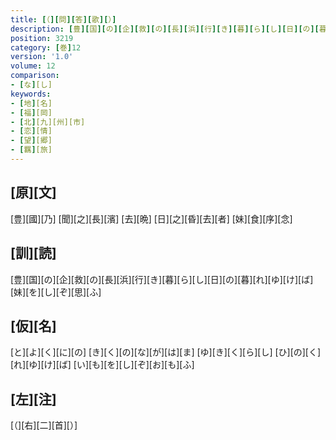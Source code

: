 ```yaml
---
title: [（][問][答][歌][）]
description: [豊][国][の][企][救][の][長][浜][行][き][暮][ら][し][日][の][暮][れ][ゆ][け][ば][妹][を][し][ぞ][思][ふ]
position: 3219
category: [巻]12
version: '1.0'
volume: 12
comparison:
- [な][し]
keywords:
- [地][名]
- [福][岡]
- [北][九][州][市]
- [恋][情]
- [望][郷]
- [羈][旅]
---
```


## [原][文]

[豊][國][乃] [聞][之][長][濱] [去][晩] [日][之][昏][去][者] [妹][食][序][念]

## [訓][読]

[豊][国][の][企][救][の][長][浜][行][き][暮][ら][し][日][の][暮][れ][ゆ][け][ば][妹][を][し][ぞ][思][ふ]

## [仮][名]

[と][よ][く][に][の] [き][く][の][な][が][は][ま] [ゆ][き][く][ら][し] [ひ][の][く][れ][ゆ][け][ば] [い][も][を][し][ぞ][お][も][ふ]

## [左][注]

[（][右][二][首][）]
